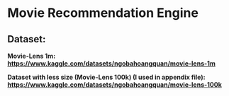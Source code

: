 # Movie Recommendation Engine

## Dataset:
**Movie-Lens 1m: https://www.kaggle.com/datasets/ngobahoangquan/movie-lens-1m**

**Dataset with less size (Movie-Lens 100k) (I used in appendix file): https://www.kaggle.com/datasets/ngobahoangquan/movie-lens-100k**
